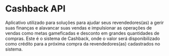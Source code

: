 # Cashback API
Aplicativo utilizado para soluções para ajudar seus revendedores(as) a gerir suas finanças e alavancar suas vendas e impulsionar as operações de vendas como metas
gameficadas e desconto em grandes quantidades de compras.
Este é o sistema de Cashback, onde o valor será disponibilizado como
crédito para a próxima compra da revendedores(as) cadastrados no sistema.
